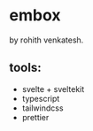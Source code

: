 # embox

by rohith venkatesh.

## tools:

- svelte + sveltekit
- typescript
- tailwindcss
- prettier
